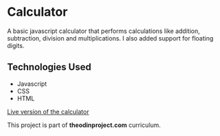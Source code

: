 # Calculator

A basic javascript calculator that performs calculations like addition, subtraction, division and multiplications. I also added support for floating digits.

## Technologies Used
* Javascript
* CSS
* HTML

[Live version of the calculator](https://saadshoaib.github.io/Calculator/index.html)

This project is part of **theodinproject.com** curriculum.
